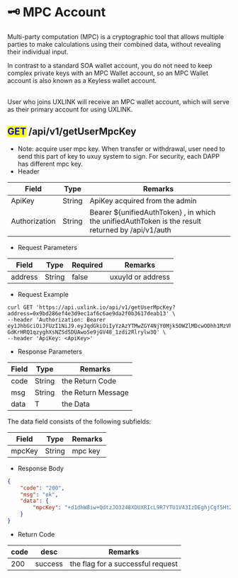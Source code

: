 # 🗝 MPC Account

Multi-party computation (MPC) is a cryptographic tool that allows multiple parties to make calculations using their combined data, without revealing their individual input.

In contrast to a standard SOA wallet account, you do not need to keep complex private keys with an MPC Wallet account, so an MPC Wallet account is also known as a Keyless wallet account.&#x20;

\
User who joins UXLINK will receive an MPC wallet account, which will serve as their primary account for using UXLINK.

## <mark style="color:blue;">GET</mark> /api/v1/getUserMpcKey

* Note:  acquire user mpc key. When transfer or withdrawal, user need to send this part of key to uxuy system to sign. For security, each DAPP has different mpc key.
* Header

| Field         | Type   | Remarks                                                                                           |
| ------------- | ------ | ------------------------------------------------------------------------------------------------- |
| ApiKey        | String | ApiKey acquired from the admin                                                                    |
| Authorization | String | Bearer ${unifiedAuthToken} , in which the unifiedAuthToken is the result returned by /api/v1/auth |

* Request Parameters

| Field   | Type   | Required | Remarks           |
| ------- | ------ | -------- | ----------------- |
| address | String | false    | uxuyId or address |

* Request Example

```shell
curl GET 'https://api.uxlink.io/api/v1/getUserMpcKey?address=0x9bd286ef4e3d9ec1af6c6ae9da2f0b3617deab13' \
--header 'Authorization: Bearer ey1JhbGciOiJFUzI1NiJ9.eyJqdGkiOiIyYzAzYTMwZGY4NjY0Mjk5OWZlMDcwODhh1MzVhNGU0YiIsImlzcyI6InJlbGF0aW9ubGFicy5haSIsImlhdCI6MTY2MTQwNTQxOSwic3ViIjoiYmFmMzQta2lhYWEtYWFhYWstYWNnamEtY2FpIiwiZXhwIjoxNjYyMDEwMjE5fQ.1EVbUxmtVCm6aEVZtEAji1KuCM1dsZEOMExcYvT-GdKrHRQ1qzyghXsNZSdSDUAwoSe9jGV48_1zdi2Rlrylw3Q' \
--header 'ApiKey: <ApiKey>'
```

* Response Parameters

| Field | Type   | Remarks            |
| ----- | ------ | ------------------ |
| code  | String | the Return Code    |
| msg   | String | the Return Message |
| data  | T      | the Data           |

The data field consists of the following subfields:

| Field  | Type   | Remarks |
| ------ | ------ | ------- |
| mpcKey | String | mpc key |

* Response Body

```json
{
    "code": "200",
    "msg": "ok",
    "data": {
        "mpcKey": "+d1dhW8iw+QdtzJO3248XDUXRIcL9R7YTU1V43IzDEghjCgf5Ht24d9m/uTGRFvX8aqpYtnt6jqXM4ezdzlmgKDNCp505p9R6Ciyz9WQut173qeY31gvPyOxtasveEz/N42"
    }
}
```

* Return Code

| code | desc    | Remarks                           |
| ---- | ------- | --------------------------------- |
| 200  | success | the flag for a successful request |

